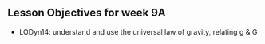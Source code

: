 ## Lesson Objectives for week 9A

* LODyn14: understand and use the universal law of gravity, relating g & G







